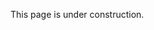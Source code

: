This page is under construction.
<!-- Data sources are the services that schools use to maintain data about themselves and their end users. Common types of school data sources include Learning Management Systems and Student Information Systems. Some popular data source services include [Canvas](https://canvas.instructure.com/login/canvas), [Microsoft Teams](https://www.microsoft.com/en-us/education/products/teams), [Google Classroom](https://classroom.google.com/), and [Schoology](https://www.schoology.com/), though there are several more.

You can manage your data sources to Edlink by selecting ***Sources*** from the navigation header.

To connect a new data source, select **Connect Data Source**. Select your data source that you would like to connect to Edlink. Currently, Edlink supports the following data sources:

- **[Canvas by Instructure](https://www.instructure.com/)]**
- **[Microsoft](https://www.microsoft.com/en-us/education/products/teams)** (includes services such as Outlook, Microsoft Graph, and Teams for Education)

Next, configure your data source. Each data source requires different information in order to connect the source to Edlink. -->
